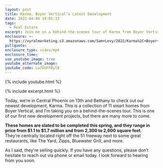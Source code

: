 ```yaml
---
layout: post
title: Karma, Boyer Vertical’s Latest Development
date: 2022-04-08 19:01:33
tags:
  - Real Estate
excerpt: Join me on a behind-the-scenes tour of Karma from Boyer Vertical.
enclosure: >-
  https://vyralmarketing.s3.amazonaws.com/Sam+Levy/2022/Karma%2C+Boyer+Vertical%E2%80%99s+Latest+Development.mp4
pullquote:
enclosure_type: video/mp4
enclosure_time:
use_youtube_image: true
youtube_alternate_image:
youtube_code: Lw76UFF0yl8
---
```

{% include youtube.html %}

{% include excerpt.html %}

Today, we’re in Central Phoenix on 13th and Bethany to check out our newest development, Karma. This is a collection of 11 smart homes from Boyer Vertical, and I’m taking you on a behind-the-scenes tour. This is one of our first new development projects, but there are many more to come.&nbsp;

**These homes are slated to be completed this spring, and they range in price from $1.1 to $1.7 million and from 2,300 to 2,600 square feet.** They’re centrally located right off the 51 freeway next to some great restaurants, like The Yard, Zipps, Bluewater Grill, and more.&nbsp;

As I said, they're selling quickly. If you have any questions, please don’t hesitate to reach out via phone or email today. I look forward to hearing from you soon.
